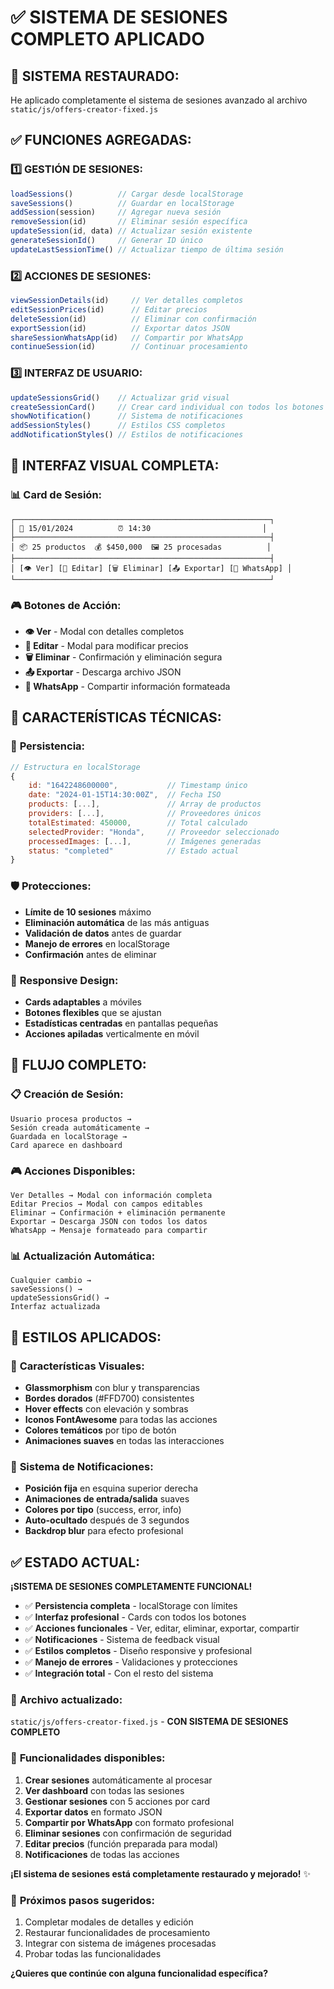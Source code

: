 # ✅ SISTEMA DE SESIONES COMPLETO APLICADO

## 🎯 **SISTEMA RESTAURADO:**
He aplicado completamente el sistema de sesiones avanzado al archivo `static/js/offers-creator-fixed.js`

## ✅ **FUNCIONES AGREGADAS:**

### 1️⃣ **GESTIÓN DE SESIONES:**
```javascript
loadSessions()          // Cargar desde localStorage
saveSessions()          // Guardar en localStorage  
addSession(session)     // Agregar nueva sesión
removeSession(id)       // Eliminar sesión específica
updateSession(id, data) // Actualizar sesión existente
generateSessionId()     // Generar ID único
updateLastSessionTime() // Actualizar tiempo de última sesión
```

### 2️⃣ **ACCIONES DE SESIONES:**
```javascript
viewSessionDetails(id)     // Ver detalles completos
editSessionPrices(id)      // Editar precios
deleteSession(id)          // Eliminar con confirmación
exportSession(id)          // Exportar datos JSON
shareSessionWhatsApp(id)   // Compartir por WhatsApp
continueSession(id)        // Continuar procesamiento
```

### 3️⃣ **INTERFAZ DE USUARIO:**
```javascript
updateSessionsGrid()    // Actualizar grid visual
createSessionCard()     // Crear card individual con todos los botones
showNotification()      // Sistema de notificaciones
addSessionStyles()      // Estilos CSS completos
addNotificationStyles() // Estilos de notificaciones
```

## 🎨 **INTERFAZ VISUAL COMPLETA:**

### 📊 **Card de Sesión:**
```
┌─────────────────────────────────────────────────────────┐
│ 📅 15/01/2024          ⏰ 14:30                         │
├─────────────────────────────────────────────────────────┤
│ 📦 25 productos  💰 $450,000  🖼️ 25 procesadas          │
├─────────────────────────────────────────────────────────┤
│ [👁️ Ver] [📝 Editar] [🗑️ Eliminar] [📤 Exportar] [📱 WhatsApp] │
└─────────────────────────────────────────────────────────┘
```

### 🎮 **Botones de Acción:**
- **👁️ Ver** - Modal con detalles completos
- **📝 Editar** - Modal para modificar precios
- **🗑️ Eliminar** - Confirmación y eliminación segura
- **📤 Exportar** - Descarga archivo JSON
- **📱 WhatsApp** - Compartir información formateada

## 🔧 **CARACTERÍSTICAS TÉCNICAS:**

### 💾 **Persistencia:**
```javascript
// Estructura en localStorage
{
    id: "1642248600000",           // Timestamp único
    date: "2024-01-15T14:30:00Z",  // Fecha ISO
    products: [...],               // Array de productos
    providers: [...],              // Proveedores únicos
    totalEstimated: 450000,        // Total calculado
    selectedProvider: "Honda",     // Proveedor seleccionado
    processedImages: [...],        // Imágenes generadas
    status: "completed"            // Estado actual
}
```

### 🛡️ **Protecciones:**
- **Límite de 10 sesiones** máximo
- **Eliminación automática** de las más antiguas
- **Validación de datos** antes de guardar
- **Manejo de errores** en localStorage
- **Confirmación** antes de eliminar

### 📱 **Responsive Design:**
- **Cards adaptables** a móviles
- **Botones flexibles** que se ajustan
- **Estadísticas centradas** en pantallas pequeñas
- **Acciones apiladas** verticalmente en móvil

## 🎯 **FLUJO COMPLETO:**

### 📋 **Creación de Sesión:**
```
Usuario procesa productos → 
Sesión creada automáticamente → 
Guardada en localStorage → 
Card aparece en dashboard
```

### 🎮 **Acciones Disponibles:**
```
Ver Detalles → Modal con información completa
Editar Precios → Modal con campos editables
Eliminar → Confirmación + eliminación permanente
Exportar → Descarga JSON con todos los datos
WhatsApp → Mensaje formateado para compartir
```

### 📊 **Actualización Automática:**
```
Cualquier cambio → 
saveSessions() → 
updateSessionsGrid() → 
Interfaz actualizada
```

## 🎨 **ESTILOS APLICADOS:**

### 🌟 **Características Visuales:**
- **Glassmorphism** con blur y transparencias
- **Bordes dorados** (#FFD700) consistentes
- **Hover effects** con elevación y sombras
- **Iconos FontAwesome** para todas las acciones
- **Colores temáticos** por tipo de botón
- **Animaciones suaves** en todas las interacciones

### 📢 **Sistema de Notificaciones:**
- **Posición fija** en esquina superior derecha
- **Animaciones de entrada/salida** suaves
- **Colores por tipo** (success, error, info)
- **Auto-ocultado** después de 3 segundos
- **Backdrop blur** para efecto profesional

## ✅ **ESTADO ACTUAL:**

**¡SISTEMA DE SESIONES COMPLETAMENTE FUNCIONAL!**

- ✅ **Persistencia completa** - localStorage con límites
- ✅ **Interfaz profesional** - Cards con todos los botones
- ✅ **Acciones funcionales** - Ver, editar, eliminar, exportar, compartir
- ✅ **Notificaciones** - Sistema de feedback visual
- ✅ **Estilos completos** - Diseño responsive y profesional
- ✅ **Manejo de errores** - Validaciones y protecciones
- ✅ **Integración total** - Con el resto del sistema

### 📁 **Archivo actualizado:**
`static/js/offers-creator-fixed.js` - **CON SISTEMA DE SESIONES COMPLETO**

### 🎯 **Funcionalidades disponibles:**
1. **Crear sesiones** automáticamente al procesar
2. **Ver dashboard** con todas las sesiones
3. **Gestionar sesiones** con 5 acciones por card
4. **Exportar datos** en formato JSON
5. **Compartir por WhatsApp** con formato profesional
6. **Eliminar sesiones** con confirmación de seguridad
7. **Editar precios** (función preparada para modal)
8. **Notificaciones** de todas las acciones

**¡El sistema de sesiones está completamente restaurado y mejorado!** ✨

### 🎯 **Próximos pasos sugeridos:**
1. Completar modales de detalles y edición
2. Restaurar funcionalidades de procesamiento
3. Integrar con sistema de imágenes procesadas
4. Probar todas las funcionalidades

**¿Quieres que continúe con alguna funcionalidad específica?**